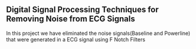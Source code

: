 ## Digital Signal Processing Techniques for Removing Noise from ECG Signals

In this project we have eliminated the noise signals(Baseline and Powerline) that were generated in a ECG signal using F Notch Filters
